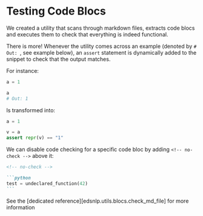 # Testing Code Blocs

We created a utility that scans through markdown files, extracts code blocs and executes them to check that everything is indeed functional.

There is more! Whenever the utility comes across an example (denoted by `# Out: `, see example below), an `assert` statement is dynamically added to the snippet to check that the output matches.

For instance:

```python
a = 1

a
# Out: 1
```

Is transformed into:

```python
a = 1

v = a
assert repr(v) == "1"
```

We can disable code checking for a specific code bloc by adding `<!-- no-check -->` above it:

````md
<!-- no-check -->

```python
test = undeclared_function(42)
```
````

See the [dedicated reference][edsnlp.utils.blocs.check_md_file] for more information
